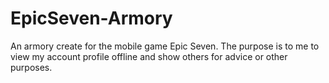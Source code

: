 # EpicSeven-Armory
An armory create for the mobile game Epic Seven. The purpose is to me to view my account profile offline and show others for advice or other purposes.
